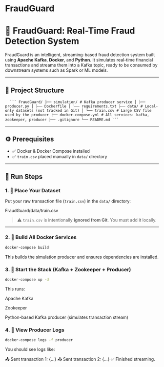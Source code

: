 # FraudGuard

# 🚨 FraudGuard: Real-Time Fraud Detection System

FraudGuard is an intelligent, streaming-based fraud detection system built using **Apache Kafka**, **Docker**, and **Python**. It simulates real-time financial transactions and streams them into a Kafka topic, ready to be consumed by downstream systems such as Spark or ML models.

---

## 🧱 Project Structure

<pre> <code> ``` FraudGuard/ ├── simulation/ # Kafka producer service │ ├── producer.py │ ├── Dockerfile │ └── requirements.txt ├── data/ # Local-only datasets (not tracked in Git) │ └── train.csv # Large CSV file used by the producer ├── docker-compose.yml # All services: kafka, zookeeper, producer ├── .gitignore └── README.md ``` </code> </pre>

---

## ⚙️ Prerequisites

- ✅ Docker & Docker Compose installed
- ✅ `train.csv` placed manually in `data/` directory

---

## 🚀 Run Steps

### 1. 📁 Place Your Dataset

Put your raw transaction file (`train.csv`) in the `data/` directory:

FraudGuard/data/train.csv


> ⚠️ `train.csv` is intentionally **ignored from Git**. You must add it locally.

---

### 2. 🐳 Build All Docker Services

```bash
docker-compose build
```
This builds the simulation producer and ensures dependencies are installed.


### 3. 🔄 Start the Stack (Kafka + Zookeeper + Producer)
```bash
docker-compose up -d
```
This runs:

Apache Kafka

Zookeeper

Python-based Kafka producer (simulates transaction stream)

### 4. 🧪 View Producer Logs
```bash
docker-compose logs -f producer
```
You should see logs like:

📤 Sent transaction 1: {...}
📤 Sent transaction 2: {...}
✅ Finished streaming.
